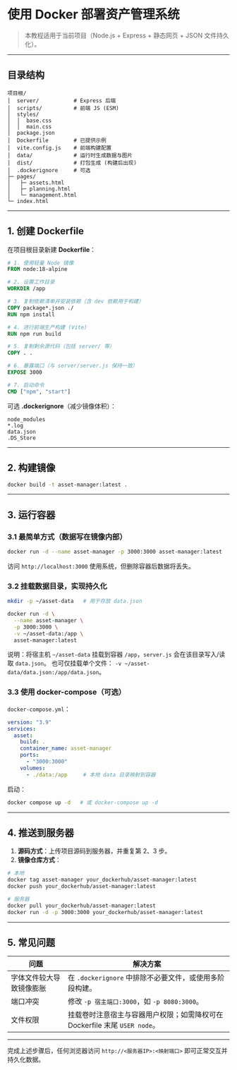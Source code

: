 # 使用 Docker 部署资产管理系统

> 本教程适用于当前项目（Node.js + Express + 静态网页 + JSON 文件持久化）。

---

## 目录结构
```
项目根/
│  server/           # Express 后端
│  scripts/          # 前端 JS (ESM)
│  styles/
│  │  base.css
│  │  main.css
│  package.json
│  Dockerfile        # 已提供示例
│  vite.config.js    # 前端构建配置
│  data/             # 运行时生成数据与图片
│  dist/             # 打包生成 (构建后出现)
│  .dockerignore     # 可选
├─ pages/
│   ├─ assets.html
│   ├─ planning.html
│   └─ management.html
└─ index.html
```

---

## 1. 创建 Dockerfile
在项目根目录新建 **Dockerfile**：
```Dockerfile
# 1. 使用轻量 Node 镜像
FROM node:18-alpine

# 2. 设置工作目录
WORKDIR /app

# 3. 复制依赖清单并安装依赖（含 dev 依赖用于构建）
COPY package*.json ./
RUN npm install

# 4. 进行前端生产构建 (Vite)
RUN npm run build

# 5. 复制剩余源代码（包括 server/ 等）
COPY . .

# 6. 暴露端口（与 server/server.js 保持一致）
EXPOSE 3000

# 7. 启动命令
CMD ["npm", "start"]
```

可选 **.dockerignore**（减少镜像体积）：
```
node_modules
*.log
data.json
.DS_Store
```

---

## 2. 构建镜像
```bash
docker build -t asset-manager:latest .
```

---

## 3. 运行容器
### 3.1 最简单方式（数据写在镜像内部）
```bash
docker run -d --name asset-manager -p 3000:3000 asset-manager:latest
```
访问 `http://localhost:3000` 使用系统，但删除容器后数据将丢失。

### 3.2 挂载数据目录，实现持久化
```bash
mkdir -p ~/asset-data   # 用于存放 data.json

docker run -d \
  --name asset-manager \
  -p 3000:3000 \
  -v ~/asset-data:/app \
  asset-manager:latest
```
说明：将宿主机 `~/asset-data` 挂载到容器 `/app`，`server.js` 会在该目录写入/读取 `data.json`。
也可仅挂载单个文件： `-v ~/asset-data/data.json:/app/data.json`。

### 3.3 使用 docker-compose（可选）
`docker-compose.yml`：
```yaml
version: "3.9"
services:
  asset:
    build: .
    container_name: asset-manager
    ports:
      - "3000:3000"
    volumes:
      - ./data:/app     # 本地 data 目录映射到容器
```
启动：
```bash
docker compose up -d   # 或 docker-compose up -d
```

---

## 4. 推送到服务器
1. **源码方式**：上传项目源码到服务器，并重复第 2、3 步。  
2. **镜像仓库方式**：
```bash
# 本地
docker tag asset-manager your_dockerhub/asset-manager:latest
docker push your_dockerhub/asset-manager:latest

# 服务器
docker pull your_dockerhub/asset-manager:latest
docker run -d -p 3000:3000 your_dockerhub/asset-manager:latest
```

---

## 5. 常见问题
| 问题 | 解决方案 |
|------|-----------|
| 字体文件较大导致镜像膨胀 | 在 `.dockerignore` 中排除不必要文件，或使用多阶段构建。 |
| 端口冲突 | 修改 `-p 宿主端口:3000`，如 `-p 8080:3000`。 |
| 文件权限 | 挂载卷时注意宿主与容器用户权限；如需降权可在 Dockerfile 末尾 `USER node`。 |

---

完成上述步骤后，任何浏览器访问 `http://<服务器IP>:<映射端口>` 即可正常交互并持久化数据。 